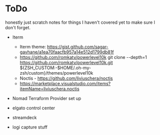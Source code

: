 # ToDo
honestly just scratch notes for things I haven't covered yet to make sure I don't forget. 

* Iterm
    * Iterm theme: https://gist.github.com/sagar-gavhane/a1ea70faacfb957a14e512d1799db81f
    * https://github.com/romkatv/powerlevel10k
git clone --depth=1 https://github.com/romkatv/powerlevel10k.git ${ZSH_CUSTOM:-$HOME/.oh-my-zsh/custom}/themes/powerlevel10k
    * Noctis - https://github.com/liviuschera/noctis
    * https://marketplace.visualstudio.com/items?itemName=liviuschera.noctis

* Nomad Terraform Provider set up 

* elgato control center
* streamdeck 
* logi capture stuff
